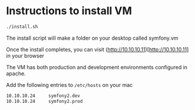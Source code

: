 # Instructions to install VM

```bash
./install.sh
```

The install script will make a folder on your desktop called symfony.vm

Once the install completes, you can visit (http://10.10.10.11)[http://10.10.10.11] in your browser

The VM has both production and development environments configured in apache. 

Add the following entries to ```/etc/hosts``` on your mac
```bash
10.10.10.24     symfony2.dev
10.10.10.24     symfony2.prod
```

